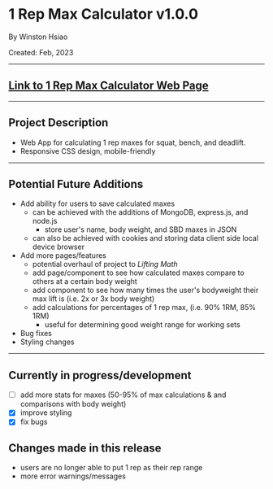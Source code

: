# 1 Rep Max Calculator v1.0.0
By Winston Hsiao

Created: Feb, 2023

---

## [Link to 1 Rep Max Calculator Web Page](https://winston-hsiao.github.io/One-Rep-Max-Calculator/)

---

## Project Description
* Web App for calculating 1 rep maxes for squat, bench, and deadlift. 
* Responsive CSS design, mobile-friendly

---

## Potential Future Additions
* Add ability for users to save calculated maxes
    * can be achieved with the additions of MongoDB, express.js, and node.js 
        * store user's name, body weight, and SBD maxes in JSON
    * can also be achieved with cookies and storing data client side local device browser
* Add more pages/features
    * potential overhaul of project to *Lifting Math*
    * add page/component to see how calculated maxes compare to others at a certain body weight
    * add component to see how many times the user's bodyweight their max lift is (i.e. 2x or 3x body weight)
    * add calculations for percentages of 1 rep max, (i.e. 90% 1RM, 85% 1RM)
        * useful for determining good weight range for working sets
* Bug fixes
* Styling changes

--- 

## Currently in progress/development 
- [ ] add more stats for maxes (50-95% of max calculations & and comparisons with body weight)
- [x] improve styling
- [x] fix bugs

## Changes made in this release
- users are no longer able to put 1 rep as their rep range
- more error warnings/messages